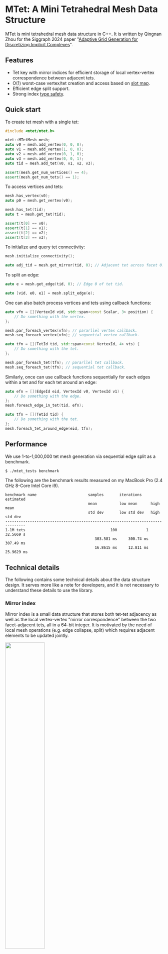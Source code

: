 # MTet: A Mini Tetrahedral Mesh Data Structure

MTet is mini tetrahedral mesh data structure in C++. It is written by Qingnan Zhou for the Siggraph
2024 paper "[Adaptive Grid Generation for Discretizing Implicit
Complexes](https://jurwen.github.io/Adaptive-grid-for-implicit-complexes/)".

## Features

* Tet key with mirror indices for efficient storage of local vertex-vertex correspondence between adjacent tets.
* O(1) worst-case vertex/tet creation and access based on [slot map](https://github.com/SergeyMakeev/slot_map).
* Efficient edge split support.
* Strong index [type safety](https://github.com/rollbear/strong_type).

## Quick start

To create tet mesh with a single tet:

```cpp
#include <mtet/mtet.h>

mtet::MTetMesh mesh;
auto v0 = mesh.add_vertex(0, 0, 0);
auto v1 = mesh.add_vertex(1, 0, 0);
auto v2 = mesh.add_vertex(0, 1, 0);
auto v3 = mesh.add_vertex(0, 0, 1);
auto tid = mesh.add_tet(v0, v1, v2, v3);

assert(mesh.get_num_vertices() == 4);
assert(mesh.get_num_tets() == 1);
```

To access vertices and tets:
```cpp
mesh.has_vertex(v0);
auto p0 = mesh.get_vertex(v0);

mesh.has_tet(tid);
auto t = mesh.get_tet(tid);

assert(t[0] == v0);
assert(t[1] == v1);
assert(t[2] == v2);
assert(t[3] == v3);
```

To initialize and query tet connectivity:
```cpp
mesh.initialize_connectivity();

auto adj_tid = mesh.get_mirror(tid, 0); // Adjacent tet across facet 0.
```

To split an edge:
```cpp
auto e = mesh.get_edge(tid, 0); // Edge 0 of tet tid.

auto [vid, e0, e1] = mesh.split_edge(e);
```

One can also batch process vertices and tets using callback functions:

```cpp
auto vfn = [](VertexId vid, std::span<const Scalar, 3> position) {
    // Do something with the vertex.
};

mesh.par_foreach_vertex(vfn); // pararllel vertex callback.
mesh.seq_foreach_vertex(vfn); // sequential vertex callback.

auto tfn = [](TetId tid, std::span<const VertexId, 4> vts) {
    // Do something with the tet.
};

mesh.par_foreach_tet(tfn); // pararllel tet callback.
mesh.seq_foreach_tet(tfn); // sequential tet callback.
```

Similarly, once can use callback functions sequentially for each edges within a tet and for each tet
around an edge:

```cpp
auto efn = [](EdgeId eid, VertexId v0, VertexId v1) {
    // Do something with the edge.
};
mesh.foreach_edge_in_tet(tid, efn);

auto tfn = [](TetId tid) {
    // Do something with the tet.
};
mesh.foreach_tet_around_edge(eid, tfn);
```

## Performance

We use 1-to-1,000,000 tet mesh generation via sequential edge split as a benchmark.
```sh
$ ./mtet_tests benchmark
```

The following are the benchmark results measured on my MacBook Pro (2.4 GHz 8-Core Intel Core i9).
```
benchmark name                       samples       iterations    estimated
                                     mean          low mean      high mean
                                     std dev       low std dev   high std dev
-------------------------------------------------------------------------------
1-1M tets                                      100             1     32.5669 s
                                        303.581 ms     300.74 ms     307.49 ms
                                        16.8615 ms     12.811 ms    25.9629 ms
```


## Technical details

The following contains some technical details about the data structure design. It serves more like a
note for developers, and it is not necessary to understand these details to use the library.

### Mirror index

Mirror index is a small data structure that stores both tet-tet adjacency as well as the local
vertex-vertex "mirror correspondence" between the two facet-adjacent tets, all in a 64-bit integer. It is
motivated by the need of local mesh operations (e.g. edge collapse, split) which requires adjacent
elements to be updated jointly.


<img src=https://github.com/user-attachments/assets/573112c4-c9e2-4619-9cbc-97b5e98a375e width=50% />

In the above example, two adjacent tets are shown. The left tet has vertices `v0`, `v1`, `v2` and
`v3`. The right tet has vertices `u0`, `u1`, `u2` and `u3`. The mirror correspondence of local vertices between
these two tets are the following:

| v | u |
|---|---|
| 0 | 0 |
| 1 | 3 |
| 2 | 1 |
| 3 | 2 |

With mirror correspondence, we can quickly identify the local index of the shared vertex/edge/facet
between adjacent tets. For example, edge (`v2`, `v3`) in the first tet is the same as edge (`u1`,
`u2`) in the second tet. Since the valid range of a local vertex index is from 0 to 3, it can be
stored in 2 bits, and we can pack all four local vertex indices into the tags of a 64-bit tet slot
map key.

Tet key:
```
+--------------------------------+--------------------+----+--+--+--+--+
|        index (32 bits)         |  version (20 bits) | ei |m0|m1|m2|m3|
+--------------------------------+--------------------+----+--+--+--+--+
```

* `index` (32 bits): The index of the adjacent tet.
* `version` (20 bits): The version of the adjacent tet. It is used to detect whether the adjacent tet has been
  deleted/replaced.
* `ei` (4 bits): The local edge index. (valid range: 0-5)
* `m0`, `m1`, `m2`, `m3` (2 bits): The local vertex indices of the adjacent tet that mirrors the local
  vertices of the current tet. (valid range: 0-3)


We call such tet key with local mirror correspondence a "mirror index". Since each tet can have at
most 4 facet-adjacent tets, we only need 4 mirror indices to store the complete correspondence with
all facet-adjacent tets. If a tet is on the boundary, one or more of its facets are boundary facets.
We use a special invalid tet key as mirror index to indicate the corresponding tet facet is a
boundary facet. A total of 4x64=256 bits are needed to store all 4 mirror indices, which is much
smaller than half-edge/half-face data structure.

### Tet Id and Edge Id

Note that in addition to using tet key as mirror index. We can also use tet key to just specify a
particular tet or an edge of that tet depending on the context. We use [strong
type](https://github.com/rollbear/strong_type) to distinguish the different uses case. The type
`TetId` is used to specify a tet or a mirror index, `EdgeId` is used to specify an edge.

When specifying an edge using `EdgeId`, the index part of the tet key yields a tet containing the
target edge, and the local edge index part of the tet key specifies the local edge index within that
tet. The local edge index convention is illustrated bellow:

```
                   v2
                 ,/|`\
               ,/  |  `\
             ,2    |.   `1
           ,/       5     `\
         ,/         |       `\
       v0-------0-- |. -------v1
         `\.         |      ,/
            `\.      |    ,4
               `3.   |. ,/
                  `\. |/
                     `v3
```
